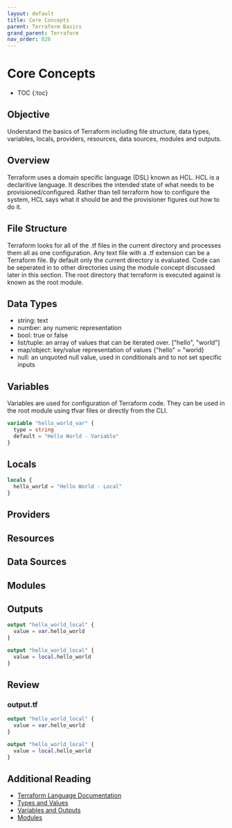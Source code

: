```yaml
---
layout: default
title: Core Concepts
parent: Terraform Basics
grand_parent: Terraform
nav_order: 020
---
```


# Core Concepts

* TOC
{:toc}

## Objective

Understand the basics of Terraform including file structure, data types, variables, locals, providers, resources, data sources, modules and outputs.

## Overview

Terraform uses a domain specific language (DSL) known as HCL. HCL is a declaritive language. It describes the intended state of what needs to be provisioned/configured. Rather than tell terraform how to configure the system, HCL says what it should be and the provisioner figures out how to do it.

## File Structure

Terraform looks for all of the .tf files in the current directory and processes them all as one configuration. Any text file with a .tf extension can be a Terraform file. By default only the current directory is evaluated. Code can be seperated in to other directories using the module concept discussed later in this section. The root directory that terraform is executed against is known as the root module. 

## Data Types

- string: text
- number: any numeric representation
- bool: true or false
- list/tuple: an array of values that can be iterated over. ["hello", "world"]
- map/object: key/value representation of values {"hello" = "world}
- null: an unquoted null value, used in conditionals and to not set specific inputs

## Variables

Variables are used for configuration of Terraform code. They can be used in the root module using tfvar files or directly from the CLI.

```terraform
variable "hello_world_var" {
  type = string
  default = "Hello World - Variable"
}
```

## Locals

```terraform
locals {
  hello_world = "Hello World - Local"
}
```

## Providers

## Resources

## Data Sources

## Modules

## Outputs

```terraform
output "hello_world_local" {
  value = var.hello_world
}
```

```terraform
output "hello_world_local" {
  value = local.hello_world
}
```

## Review

### output.tf
```terraform
output "hello_world_local" {
  value = var.hello_world
}

output "hello_world_local" {
  value = local.hello_world
}
```

## Additional Reading

- [Terraform Language Documentation](https://developer.hashicorp.com/terraform/language)
- [Types and Values](https://developer.hashicorp.com/terraform/language/expressions/types)
- [Variables and Outputs](https://developer.hashicorp.com/terraform/language/values)
- [Modules](https://developer.hashicorp.com/terraform/language/modules)